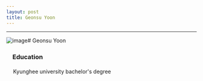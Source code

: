 ```yaml
---
layout: post
title: Geonsu Yoon
---
```


<hr width="100%" color="black" size="5">
# Geonsu Yoon
<img src="https://user-images.githubusercontent.com/57785895/122384263-7d619500-cfa6-11eb-8250-ffe4ead91b41.jpg" alt="image" style="float:left">

### 　Education
　 Kyunghee university bachelor's degree
